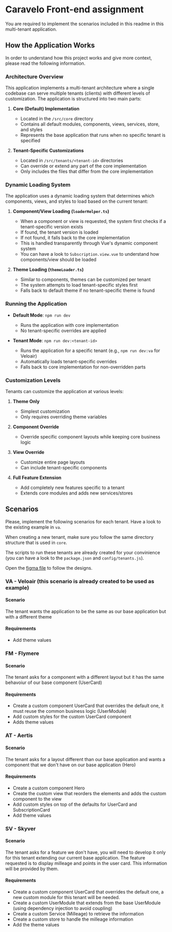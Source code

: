 # Caravelo Front-end assignment

You are required to implement the scenarios included in this readme in this multi-tenant application.

## How the Application Works

In order to understand how this project works and give more context, please read the following information.

### Architecture Overview

This application implements a multi-tenant architecture where a single codebase can serve multiple tenants (clients) with different levels of customization. The application is structured into two main parts:

1. **Core (Default) Implementation**

   - Located in the `/src/core` directory
   - Contains all default modules, components, views, services, store, and styles
   - Represents the base application that runs when no specific tenant is specified

2. **Tenant-Specific Customizations**
   - Located in `/src/tenants/<tenant-id>` directories
   - Can override or extend any part of the core implementation
   - Only includes the files that differ from the core implementation

### Dynamic Loading System

The application uses a dynamic loading system that determines which components, views, and styles to load based on the current tenant:

1. **Component/View Loading (`loaderHelper.ts`)**

   - When a component or view is requested, the system first checks if a tenant-specific version exists
   - If found, the tenant version is loaded
   - If not found, it falls back to the core implementation
   - This is handled transparently through Vue's dynamic component system
   - You can have a look to `Subscription.view.vue` to understand how components/view should be loaded

2. **Theme Loading (`themeLoader.ts`)**
   - Similar to components, themes can be customized per tenant
   - The system attempts to load tenant-specific styles first
   - Falls back to default theme if no tenant-specific theme is found

### Running the Application

- **Default Mode**: `npm run dev`

  - Runs the application with core implementation
  - No tenant-specific overrides are applied

- **Tenant Mode**: `npm run dev:<tenant-id>`
  - Runs the application for a specific tenant (e.g., `npm run dev:va` for Veloair)
  - Automatically loads tenant-specific overrides
  - Falls back to core implementation for non-overridden parts

### Customization Levels

Tenants can customize the application at various levels:

1. **Theme Only**

   - Simplest customization
   - Only requires overriding theme variables

2. **Component Override**

   - Override specific component layouts while keeping core business logic

3. **View Override**

   - Customize entire page layouts
   - Can include tenant-specific components

4. **Full Feature Extension**
   - Add completely new features specific to a tenant
   - Extends core modules and adds new services/stores

## Scenarios

Please, implement the following scenarios for each tenant. Have a look to the existing example in `va`.

When creating a new tenant, make sure you follow the same directory structure that is used in `core`.

The scripts to run these tenants are already created for your convinience (you can have a look to the `package.json` and `config/tenants.js`).

Open the [figma file](https://www.figma.com/design/SQ5YdH1u7qEDzBNAt38hNN/Tech-Assignment?node-id=2207-111&p=f&t=TKQNoPWykDZGqLen-0) to follow the designs.

### VA - Veloair (this scenario is already created to be used as example)

#### Scenario

The tenant wants the application to be the same as our base application but with a different theme

#### Requirements

- Add theme values

### FM - Flymere

#### Scenario

The tenant asks for a component with a different layout but it has the same behavoiur of our base component (UserCard)

#### Requirements

- Create a custom component UserCard that overrides the default one, it must reuse the common business logic (UserModule)
- Add custom styles for the custom UserCard component
- Adds theme values

### AT - Aertis

#### Scenario

The tenant asks for a layout different than our base application and wants a component that we don't have on our base application (Hero)

#### Requirements

- Create a custom component Hero
- Create the custom view that reorders the elements and adds the custom component to the view
- Add custom styles on top of the defaults for UserCard and SubscriptionCard
- Add theme values

### SV - Skyver

#### Scenario

The tenant asks for a feature we don't have, you will need to develop it only for this tenant extending our current base application. The feature requested is to display milleage and points in the user card.
This information will be provided by them.

#### Requirements

- Create a custom component UserCard that overrides the default one, a new custom module for this tenant will be needed.
- Create a custom UserModule that extends from the base UserModule (using dependency injection to avoid coupling)
- Create a custom Service (Milleage) to retrieve the information
- Create a custom store to handle the milleage information
- Add the theme values
